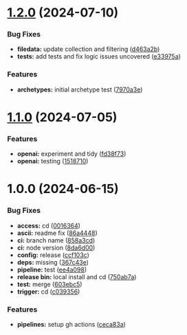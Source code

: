 # [1.2.0](https://github.com/zotoio/x-fidelity/compare/v1.1.0...v1.2.0) (2024-07-10)


### Bug Fixes

* **filedata:** update collection and filtering ([d463a2b](https://github.com/zotoio/x-fidelity/commit/d463a2bdc24f7904954f1c955403189393f1071a))
* **tests:** add tests and fix logic issues uncovered ([e33975a](https://github.com/zotoio/x-fidelity/commit/e33975a76122b17ed86eb7152e61599b63f4da03))


### Features

* **archetypes:** initial archetype test ([7970a3e](https://github.com/zotoio/x-fidelity/commit/7970a3e07889fd4e492c02c326e91c5b3cc09bf8))

# [1.1.0](https://github.com/zotoio/x-fidelity/compare/v1.0.0...v1.1.0) (2024-07-05)


### Features

* **openai:** experiment and tidy ([fd38f73](https://github.com/zotoio/x-fidelity/commit/fd38f738820b4f11660150022b1b3595ea49521d))
* **openai:** testing ([1518710](https://github.com/zotoio/x-fidelity/commit/1518710a3f11edfb1b2de0151fe16713163b8425))

# 1.0.0 (2024-06-15)


### Bug Fixes

* **access:** cd ([0016364](https://github.com/zotoio/x-fidelity/commit/0016364e94ca5175f46c76487363970f4378ada0))
* **ascii:** readme fix ([86a4448](https://github.com/zotoio/x-fidelity/commit/86a444809f502ac60aad7076fb09b3674a32750a))
* **ci:** branch name ([858a3cd](https://github.com/zotoio/x-fidelity/commit/858a3cd1f0f0290fed88ce70806e96eff65ecd69))
* **ci:** node version ([8da6d00](https://github.com/zotoio/x-fidelity/commit/8da6d004eb73109daaad9c867a4aaec35a30a17f))
* **config:** release ([ccf103c](https://github.com/zotoio/x-fidelity/commit/ccf103cfafdedd1c4bbf17ed2829bcc5392c7ab8))
* **deps:** missing ([367c43e](https://github.com/zotoio/x-fidelity/commit/367c43e356b50560edfcace2b212c685d4a59033))
* **pipeline:** test ([ee4a098](https://github.com/zotoio/x-fidelity/commit/ee4a0988ddf7f235fde6a454f86905b6c15ea6cf))
* **release bin:** local install and cd ([750ab7a](https://github.com/zotoio/x-fidelity/commit/750ab7a7a71163709fde331ca17c8b17895223f2))
* **test:** merge ([603ebc5](https://github.com/zotoio/x-fidelity/commit/603ebc58c930da0b2d8bdb465a457a02cfdbb28a))
* **trigger:** cd ([c039356](https://github.com/zotoio/x-fidelity/commit/c039356ecd2d64724411b9333adb7078ab17a2b8))


### Features

* **pipelines:** setup gh actions ([ceca83a](https://github.com/zotoio/x-fidelity/commit/ceca83a2d0ea604dfb93a71d5a85fef4ffd8c6e7))

